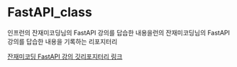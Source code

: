 # FastAPI_class
인프런의 잔재미코딩님의 FastAPI 강의를 답습한 내용을런의 잔재미코딩님의 FastAPI 강의를 답습한 내용을 기록하는 리포지터리

<a href="https://github.com/DaveLee-fun/fastapi_basic">잔재미코딩 FastAPI 강의 깃리포지터리 링크</a>
